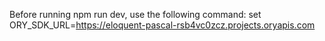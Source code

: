 Before running npm run dev, use the following command:
set ORY_SDK_URL=https://eloquent-pascal-rsb4vc0zcz.projects.oryapis.com
